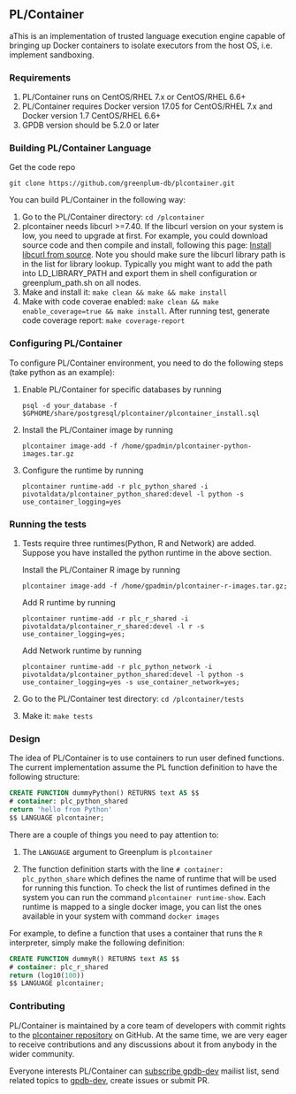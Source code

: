 ## PL/Container

aThis is an implementation of trusted language execution engine capable of
bringing up Docker containers to isolate executors from the host OS, i.e.
implement sandboxing.

### Requirements

1. PL/Container runs on CentOS/RHEL 7.x or CentOS/RHEL 6.6+
1. PL/Container requires Docker version 17.05 for CentOS/RHEL 7.x and Docker version 1.7 CentOS/RHEL 6.6+
1. GPDB version should be 5.2.0 or later

### Building PL/Container Language

Get the code repo
```shell
git clone https://github.com/greenplum-db/plcontainer.git
```

You can build PL/Container in the following way:

1. Go to the PL/Container directory: `cd /plcontainer`
1. plcontainer needs libcurl >=7.40. If the libcurl version on your system is low, you need to upgrade at first. For example, you could download source code and then compile and install, following this page: [Install libcurl from source](https://curl.haxx.se/docs/install.html). Note you should make sure the libcurl library path is in the list for library lookup. Typically you might want to add the path into LD_LIBRARY_PATH and export them in shell configuration or greenplum_path.sh on all nodes.
1. Make and install it: `make clean && make && make install`
1. Make with code coverae enabled: `make clean && make enable_coverage=true && make install`. After running test, generate code coverage report: `make coverage-report`


### Configuring PL/Container

To configure PL/Container environment, you need to do the following steps (take python as an example):
1. Enable PL/Container for specific databases by running 
   ```shell
   psql -d your_database -f $GPHOME/share/postgresql/plcontainer/plcontainer_install.sql
   ```
1. Install the PL/Container image by running 
   ```shell
   plcontainer image-add -f /home/gpadmin/plcontainer-python-images.tar.gz
   ```
1. Configure the runtime by running
   ```shell
   plcontainer runtime-add -r plc_python_shared -i pivotaldata/plcontainer_python_shared:devel -l python -s use_container_logging=yes
   ```

### Running the tests

1. Tests require three runtimes(Python, R and Network) are added. Suppose you have installed the python runtime in the above section.

   Install the PL/Container R image by running
   ```shell
   plcontainer image-add -f /home/gpadmin/plcontainer-r-images.tar.gz;
   ```
   Add R runtime by running
   ```shell
   plcontainer runtime-add -r plc_r_shared -i pivotaldata/plcontainer_r_shared:devel -l r -s use_container_logging=yes;
   ```
   Add Network runtime by running
   ```shell
   plcontainer runtime-add -r plc_python_network -i pivotaldata/plcontainer_python_shared:devel -l python -s use_container_logging=yes -s use_container_network=yes;
   ```
1. Go to the PL/Container test directory: `cd /plcontainer/tests`
1. Make it: `make tests`

### Design

The idea of PL/Container is to use containers to run user defined functions. The current implementation assume the PL function definition to have the following structure:

```sql
CREATE FUNCTION dummyPython() RETURNS text AS $$
# container: plc_python_shared
return 'hello from Python'
$$ LANGUAGE plcontainer;
```

There are a couple of things you need to pay attention to:

1. The `LANGUAGE` argument to Greenplum is `plcontainer`

1. The function definition starts with the line `# container: plc_python_share` which defines the name of runtime that will be used for running this function. To check the list of runtimes defined in the system you can run the command `plcontainer runtime-show`. Each runtime is mapped to a single docker image, you can list the ones available in your system with command `docker images`


For example, to define a function that uses a container that runs the `R`
interpreter, simply make the following definition:
```sql
CREATE FUNCTION dummyR() RETURNS text AS $$
# container: plc_r_shared
return (log10(100))
$$ LANGUAGE plcontainer;
```


### Contributing
PL/Container is maintained by a core team of developers with commit rights to the [plcontainer repository](https://github.com/greenplum-db/plcontainer) on GitHub. At the same time, we are very eager to receive contributions and any discussions about it from anybody in the wider community.

Everyone interests PL/Container can [subscribe gpdb-dev](mailto:gpdb-dev+subscribe@greenplum.org) mailist list, send related topics to [gpdb-dev](mailto:gpdb-dev@greenplum.org), create issues or submit PR.
